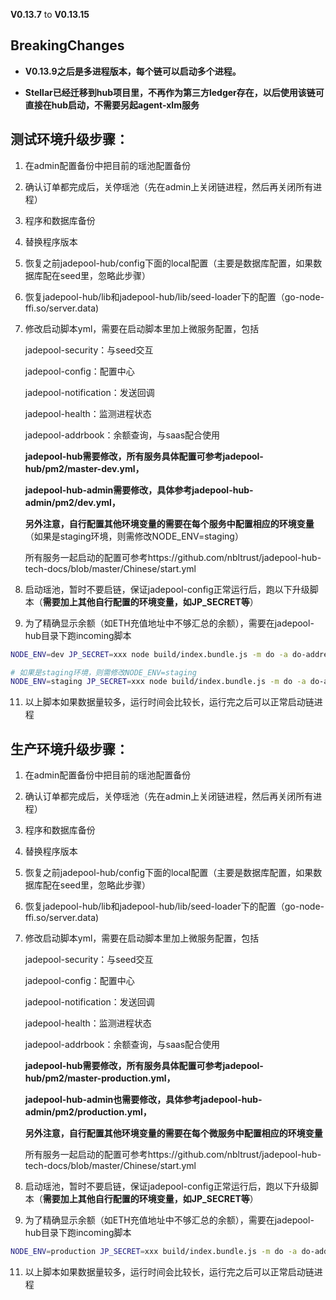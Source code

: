 **V0.13.7** to **V0.13.15**

## **BreakingChanges**

- **V0.13.9之后是多进程版本，每个链可以启动多个进程。**

- **Stellar已经迁移到hub项目里，不再作为第三方ledger存在，以后使用该链可直接在hub启动，不需要另起agent-xlm服务**

  

## 测试环境升级步骤：

1. 在admin配置备份中把目前的瑶池配置备份

2. 确认订单都完成后，关停瑶池（先在admin上关闭链进程，然后再关闭所有进程）

3. 程序和数据库备份

4. 替换程序版本

5. 恢复之前jadepool-hub/config下面的local配置（主要是数据库配置，如果数据库配在seed里，忽略此步骤）

7. 恢复jadepool-hub/lib和jadepool-hub/lib/seed-loader下的配置（go-node-ffi.so/server.data) 

8. 修改启动脚本yml，需要在启动脚本里加上微服务配置，包括

   jadepool-security：与seed交互

   jadepool-config：配置中心

   jadepool-notification：发送回调

   jadepool-health：监测进程状态

   jadepool-addrbook：余额查询，与saas配合使用

   **jadepool-hub需要修改，所有服务具体配置可参考jadepool-hub/pm2/master-dev.yml，**

   **jadepool-hub-admin需要修改，具体参考jadepool-hub-admin/pm2/dev.yml，**

   **另外注意，自行配置其他环境变量的需要在每个服务中配置相应的环境变量**（如果是staging环境，则需修改NODE_ENV=staging）
   
   所有服务一起启动的配置可参考https://github.com/nbltrust/jadepool-hub-tech-docs/blob/master/Chinese/start.yml

9. 启动瑶池，暂时不要启链，保证jadepool-config正常运行后，跑以下升级脚本（**需要加上其他自行配置的环境变量，如JP_SECRET等**）

10. 为了精确显示余额（如ETH充值地址中不够汇总的余额），需要在jadepool-hub目录下跑incoming脚本

  ```bash
  NODE_ENV=dev JP_SECRET=xxx node build/index.bundle.js -m do -a do-addresses-set-incoming
  
  # 如果是staging环境，则需修改NODE_ENV=staging
  NODE_ENV=staging JP_SECRET=xxx node build/index.bundle.js -m do -a do-addresses-set-incoming
  ```

11. 以上脚本如果数据量较多，运行时间会比较长，运行完之后可以正常启动链进程



## 生产环境升级步骤：

1. 在admin配置备份中把目前的瑶池配置备份

2. 确认订单都完成后，关停瑶池（先在admin上关闭链进程，然后再关闭所有进程）

3. 程序和数据库备份

4. 替换程序版本

5. 恢复之前jadepool-hub/config下面的local配置（主要是数据库配置，如果数据库配在seed里，忽略此步骤）

7. 恢复jadepool-hub/lib和jadepool-hub/lib/seed-loader下的配置（go-node-ffi.so/server.data) 

8. 修改启动脚本yml，需要在启动脚本里加上微服务配置，包括

   jadepool-security：与seed交互

   jadepool-config：配置中心

   jadepool-notification：发送回调

   jadepool-health：监测进程状态

   jadepool-addrbook：余额查询，与saas配合使用

   **jadepool-hub需要修改，所有服务具体配置可参考jadepool-hub/pm2/master-production.yml，**

   **jadepool-hub-admin也需要修改，具体参考jadepool-hub-admin/pm2/production.yml，**

   **另外注意，自行配置其他环境变量的需要在每个微服务中配置相应的环境变量**
   
   所有服务一起启动的配置可参考https://github.com/nbltrust/jadepool-hub-tech-docs/blob/master/Chinese/start.yml

9. 启动瑶池，暂时不要启链，保证jadepool-config正常运行后，跑以下升级脚本（**需要加上其他自行配置的环境变量，如JP_SECRET等**）


10. 为了精确显示余额（如ETH充值地址中不够汇总的余额），需要在jadepool-hub目录下跑incoming脚本

   ```bash
   NODE_ENV=production JP_SECRET=xxx build/index.bundle.js -m do -a do-addresses-set-incoming
   ```

11. 以上脚本如果数据量较多，运行时间会比较长，运行完之后可以正常启动链进程

